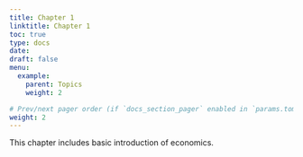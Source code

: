 ```yaml
---
title: Chapter 1
linktitle: Chapter 1
toc: true
type: docs
date: 
draft: false
menu:
  example:
    parent: Topics
    weight: 2

# Prev/next pager order (if `docs_section_pager` enabled in `params.toml`)
weight: 2
---
```


This chapter includes basic introduction of economics.
